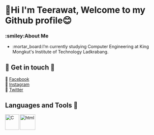 # 👋Hi I'm Teerawat, Welcome to my Github profile:blush:
<h3>:smiley:About Me</h3>
<ul>
  <li> :mortar_board:I’m currently studying Computer Engineering at King Mongkut's Institute of Technology Ladkrabang. </li>
</ul>

## :love_letter: Get in touch :love_letter:
:bookmark: [Facebook](https://www.facebook.com/profile.php?id=100003479055098)<br>
:bookmark: [Instagram](https://www.instagram.com/tee.trw_/)<br>
:bookmark: [Twitter](https://twitter.com/djsjabjdkak)<br>

## Languages and Tools :wrench:
<img align="left" height="50" width="45" alt="C" src="https://www.clipartmax.com/png/full/240-2409409_c-programming-icon-c-programming-language-icon.png" />
<img align="left" height="50" width="50" alt="html" src="https://image.flaticon.com/icons/png/512/732/732212.png" />

<!--
**Teerawat36167/Teerawat36167** is a ✨ _special_ ✨ repository because its `README.md` (this file) appears on your GitHub profile.

Here are some ideas to get you started:

- 🔭 I’m currently working on ...
- 🌱 I’m currently learning ...
- 👯 I’m looking to collaborate on ...
- 🤔 I’m looking for help with ...
- 💬 Ask me about ...
- 📫 How to reach me: ...
- 😄 Pronouns: ...
- ⚡ Fun fact: ...
-->
